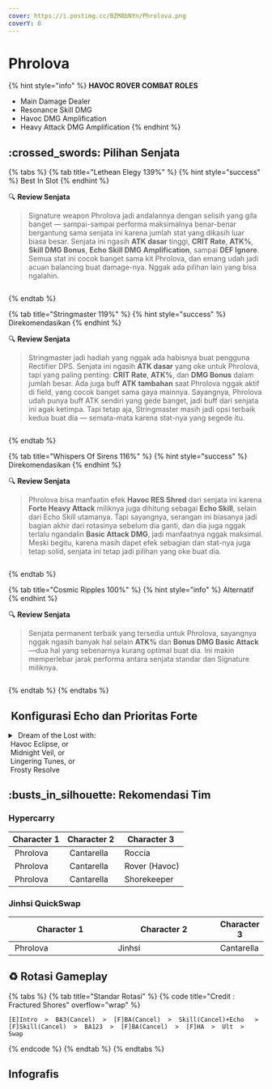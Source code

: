 ```yaml
---
cover: https://i.postimg.cc/BZM8bNYn/Phrolova.png
coverY: 0
---
```


# Phrolova

{% hint style="info" %}
**HAVOC ROVER COMBAT ROLES**

* Main Damage Dealer
* Resonance Skill DMG
* Havoc DMG Amplification
* Heavy Attack DMG Amplification
{% endhint %}

## :crossed\_swords: Pilihan Senjata

{% tabs %}
{% tab title="Lethean Elegy 139%" %}
{% hint style="success" %}
Best In Slot
{% endhint %}

:mag: **Review Senjata**

> Signature weapon Phrolova jadi andalannya dengan selisih yang gila banget — sampai-sampai performa maksimalnya benar-benar bergantung sama senjata ini karena jumlah stat yang dikasih luar biasa besar. Senjata ini ngasih **ATK dasar** tinggi, **CRIT Rate**, **ATK%**, **Skill DMG Bonus**, **Echo Skill DMG Amplification**, sampai **DEF Ignore**. Semua stat ini cocok banget sama kit Phrolova, dan emang udah jadi acuan balancing buat damage-nya. Nggak ada pilihan lain yang bisa ngalahin.

<figure><img src="https://static-cloudflare-ww.kuro.wiki/kuro/Client/Content/Aki/UI/UIResources/Common/Image/IconWeapon/T_IconWeapon21050066_UI.webp" alt=""><figcaption></figcaption></figure>
{% endtab %}

{% tab title="Stringmaster 119%" %}
{% hint style="success" %}
Direkomendasikan
{% endhint %}

:mag: **Review Senjata**

> Stringmaster jadi hadiah yang nggak ada habisnya buat pengguna Rectifier DPS. Senjata ini ngasih **ATK dasar** yang oke untuk Phrolova, tapi yang paling penting: **CRIT Rate**, **ATK%**, dan **DMG Bonus** dalam jumlah besar. Ada juga buff **ATK tambahan** saat Phrolova nggak aktif di field, yang cocok banget sama gaya mainnya. Sayangnya, Phrolova udah punya buff ATK sendiri yang gede banget, jadi buff dari senjata ini agak ketimpa. Tapi tetap aja, Stringmaster masih jadi opsi terbaik kedua buat dia — semata-mata karena stat-nya yang segede itu.

<figure><img src="https://static-cloudflare-ww.kuro.wiki/kuro/Client/Content/Aki/UI/UIResources/Common/Image/IconWeapon/T_IconWeapon21050016_UI.webp" alt=""><figcaption></figcaption></figure>
{% endtab %}

{% tab title="Whispers Of Sirens 116%" %}
{% hint style="success" %}
Direkomendasikan
{% endhint %}

:mag: **Review Senjata**

> Phrolova bisa manfaatin efek **Havoc RES Shred** dari senjata ini karena **Forte Heavy Attack** miliknya juga dihitung sebagai **Echo Skill**, selain dari Echo Skill utamanya. Tapi sayangnya, serangan ini biasanya jadi bagian akhir dari rotasinya sebelum dia ganti, dan dia juga nggak terlalu ngandalin **Basic Attack DMG**, jadi manfaatnya nggak maksimal. Meski begitu, karena masih dapet efek sebagian dan stat-nya juga tetap solid, senjata ini tetap jadi pilihan yang oke buat dia.

<figure><img src="https://static-cloudflare-ww.kuro.wiki/kuro/Client/Content/Aki/UI/UIResources/Common/Image/IconWeapon/T_IconWeapon21050030_UI.webp" alt=""><figcaption></figcaption></figure>
{% endtab %}

{% tab title="Cosmic Ripples 100%" %}
{% hint style="info" %}
Alternatif
{% endhint %}

:mag: **Review Senjata**

> Senjata permanent terbaik yang tersedia untuk Phrolova, sayangnya nggak ngasih banyak hal selain **ATK%** dan **Bonus DMG Basic Attack**—dua hal yang sebenarnya kurang optimal buat dia. Ini makin memperlebar jarak performa antara senjata standar dan Signature miliknya.

<figure><img src="https://static-cloudflare-ww.kuro.wiki/kuro/Client/Content/Aki/UI/UIResources/Common/Image/IconWeapon/T_IconWeapon21050015_UI.webp" alt=""><figcaption></figcaption></figure>
{% endtab %}
{% endtabs %}

## <img src="https://wuthering.wiki/img/item_10.png" alt="" data-size="line"> Konfigurasi Echo dan Prioritas Forte

<details>

<summary><img src="https://api.hakush.in/ww/UI/UIResources/Common/Image/IconElementAttri/T_IconElementAttriDarkVision.webp" alt="" data-size="line"> Dream of the Lost with:<br><img src="https://wuthering.wiki/img/fettericon_6.png" alt="" data-size="line"> Havoc Eclipse, or<br><img src="https://wuthering.wiki/img/fettericon_12.png" alt="" data-size="line"> Midnight Veil, or<br><img src="https://wuthering.wiki/img/fettericon_9.png" alt="" data-size="line"> Lingering Tunes, or<br><img src="https://wuthering.wiki/img/fettericon_10.png" alt="" data-size="line"> Frosty Resolve</summary>

Nightmare: Hecate - CR% / CDM%

<img src="https://static-cloudflare-ww.kuro.wiki/kuro/Client/Content/Aki/UI/UIResources/Common/Image/IconMonsterHead/T_IconMonsterHead_34016_UI.webp" alt="" data-size="original">

**Echo Set**

* 3 - **Havoc DMG** bonus%
* 3 - **Havoc DMG** bonus%
* 1 - ATK%
* 1 - ATK%

**Prioritas Echo Substat**

* CR% / CDM%
* ATK%
* Flat ATK
* Reso SKill Damage Bonus%

_Note: Phrolova has no Resonance Energy, so Energy Regen is a completely dead substat on her_

**Prioritas Forte**

Reso Lib    >    Normal Attack    >     Forte     >     Resonance Skill    >     Intro

</details>

## :busts\_in\_silhouette: Rekomendasi Tim

### Hypercarry

| Character 1                                                                                                                                                                                                                                                                                                                     | Character 2                                                                                                                                                                                                                                                                       | Character 3                                                                                                                                                                                                                                             |
| ------------------------------------------------------------------------------------------------------------------------------------------------------------------------------------------------------------------------------------------------------------------------------------------------------------------------------- | --------------------------------------------------------------------------------------------------------------------------------------------------------------------------------------------------------------------------------------------------------------------------------- | ------------------------------------------------------------------------------------------------------------------------------------------------------------------------------------------------------------------------------------------------------- |
| <img src="https://static-cloudflare-ww.kuro.wiki/kuro/Client/Content/Aki/UI/UIResources/Common/Image/IconRoleHead256/T_IconRoleHead256_41_UI.webp" alt="" data-size="line"><img src="https://api.hakush.in/ww/UI/UIResources/Common/Image/IconElementAttri/T_IconElementAttriDarkVision.webp" alt="" data-size="line"> Phrolova | <img src="https://i.postimg.cc/85PPbg3G/Cantarella-icon-role-made-by-Win.png" alt="" data-size="line"><img src="https://wuthering.wiki/img/fettericon_12.png" alt="" data-size="line"><img src="https://wuthering.wiki/img/fettericon_13.png" alt="" data-size="line"> Cantarella | <img src="https://i.postimg.cc/bwcjD2MZ/Roccia-Icon.png" alt="" data-size="line"><img src="https://wuthering.wiki/img/fettericon_12.png" alt="" data-size="line"><img src="https://wuthering.wiki/img/fettericon_8.png" alt="" data-size="line"> Roccia |
| <img src="https://static-cloudflare-ww.kuro.wiki/kuro/Client/Content/Aki/UI/UIResources/Common/Image/IconRoleHead256/T_IconRoleHead256_41_UI.webp" alt="" data-size="line"><img src="https://api.hakush.in/ww/UI/UIResources/Common/Image/IconElementAttri/T_IconElementAttriDarkVision.webp" alt="" data-size="line"> Phrolova | <img src="https://i.postimg.cc/85PPbg3G/Cantarella-icon-role-made-by-Win.png" alt="" data-size="line"><img src="https://wuthering.wiki/img/fettericon_12.png" alt="" data-size="line"><img src="https://wuthering.wiki/img/fettericon_13.png" alt="" data-size="line"> Cantarella | <img src="https://i.postimg.cc/6qppPGwW/Rover-Male-Icon.png" alt="" data-size="line"><img src="https://wuthering.wiki/img/fettericon_6.png" alt="" data-size="line"> Rover (Havoc)                                                                      |
| <img src="https://static-cloudflare-ww.kuro.wiki/kuro/Client/Content/Aki/UI/UIResources/Common/Image/IconRoleHead256/T_IconRoleHead256_41_UI.webp" alt="" data-size="line"><img src="https://api.hakush.in/ww/UI/UIResources/Common/Image/IconElementAttri/T_IconElementAttriDarkVision.webp" alt="" data-size="line"> Phrolova | <img src="https://i.postimg.cc/85PPbg3G/Cantarella-icon-role-made-by-Win.png" alt="" data-size="line"><img src="https://wuthering.wiki/img/fettericon_12.png" alt="" data-size="line"><img src="https://wuthering.wiki/img/fettericon_13.png" alt="" data-size="line"> Cantarella | <img src="https://i.postimg.cc/Y9q72KP8/The-Shorekeeper-Icon.png" alt="" data-size="line"><img src="https://api.hakush.in/ww/UI/UIResources/Common/Image/IconElementAttri/T_IconElementAttriCure.webp" alt="" data-size="line"> Shorekeeper             |

### Jinhsi QuickSwap

<table><thead><tr><th width="250">Character 1</th><th width="253.8193359375">Character 2</th><th>Character 3</th></tr></thead><tbody><tr><td><img src="https://static-cloudflare-ww.kuro.wiki/kuro/Client/Content/Aki/UI/UIResources/Common/Image/IconRoleHead256/T_IconRoleHead256_41_UI.webp" alt="" data-size="line"><img src="https://api.hakush.in/ww/UI/UIResources/Common/Image/IconElementAttri/T_IconElementAttriDarkVision.webp" alt="" data-size="line"> Phrolova</td><td><img src="https://i.postimg.cc/3xmYnZpj/Jinhsi-Icon.png" alt="" data-size="line"><img src="https://wuthering.wiki/img/fettericon_5.png" alt="" data-size="line"> Jinhsi</td><td><img src="https://i.postimg.cc/85PPbg3G/Cantarella-icon-role-made-by-Win.png" alt="" data-size="line"><img src="https://wuthering.wiki/img/fettericon_12.png" alt="" data-size="line"><img src="https://wuthering.wiki/img/fettericon_13.png" alt="" data-size="line"> Cantarella</td></tr></tbody></table>

## :recycle: Rotasi Gameplay

{% tabs %}
{% tab title="Standar Rotasi" %}
{% code title="Credit : Fractured Shores" overflow="wrap" %}
```
[E]Intro  >  BA3(Cancel)  >  [F]BA(Cancel)  >  Skill(Cancel)+Echo   >  [F]Skill(Cancel)  >  BA123  >  [F]BA(Cancel)  >  [F]HA  >  Ult  >  Swap
```
{% endcode %}
{% endtab %}
{% endtabs %}

## Infografis

<figure><img src="https://i.postimg.cc/cJChkTD9/Phrolova-1623-02082025.png" alt=""><figcaption></figcaption></figure>
